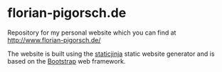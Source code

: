 # florian-pigorsch.de
Repository for my personal website which you can find at http://www.florian-pigorsch.de/

The website is built using the [staticjinja](https://github.com/Ceasar/staticjinja) static website generator and is based on the [Bootstrap](http://getbootstrap.com/) web framework.
